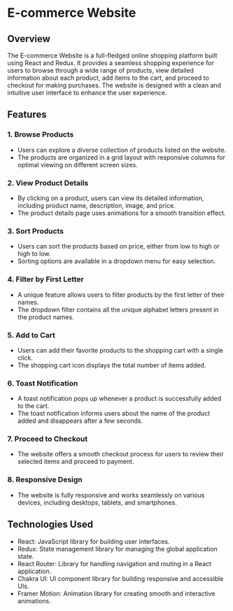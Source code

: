 # E-commerce Website

## Overview

The E-commerce Website is a full-fledged online shopping platform built using React and Redux. It provides a seamless shopping experience for users to browse through a wide range of products, view detailed information about each product, add items to the cart, and proceed to checkout for making purchases. The website is designed with a clean and intuitive user interface to enhance the user experience.

## Features

### 1. Browse Products

- Users can explore a diverse collection of products listed on the website.
- The products are organized in a grid layout with responsive columns for optimal viewing on different screen sizes.

### 2. View Product Details

- By clicking on a product, users can view its detailed information, including product name, description, image, and price.
- The product details page uses animations for a smooth transition effect.

### 3. Sort Products

- Users can sort the products based on price, either from low to high or high to low.
- Sorting options are available in a dropdown menu for easy selection.

### 4. Filter by First Letter

- A unique feature allows users to filter products by the first letter of their names.
- The dropdown filter contains all the unique alphabet letters present in the product names.

### 5. Add to Cart

- Users can add their favorite products to the shopping cart with a single click.
- The shopping cart icon displays the total number of items added.

### 6. Toast Notification

- A toast notification pops up whenever a product is successfully added to the cart.
- The toast notification informs users about the name of the product added and disappears after a few seconds.

### 7. Proceed to Checkout

- The website offers a smooth checkout process for users to review their selected items and proceed to payment.

### 8. Responsive Design

- The website is fully responsive and works seamlessly on various devices, including desktops, tablets, and smartphones.

## Technologies Used

- React: JavaScript library for building user interfaces.
- Redux: State management library for managing the global application state.
- React Router: Library for handling navigation and routing in a React application.
- Chakra UI: UI component library for building responsive and accessible UIs.
- Framer Motion: Animation library for creating smooth and interactive animations.

